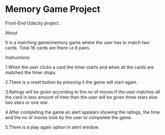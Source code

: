 # Memory Game Project

Front-End Udacity project.

About

It is a matching game/memory game where the user has to match two cards.
Total 16 cards are there i.e 8 pairs.

 Instructions
	
 1.When the user clicks a card the timer starts and when all the cards are matched the timer stops.
 
 2.There is a reset button by pressing it the game will start again.
 
 3.Ratings will be given according to the no of moves.If the user matches all the card in less amount of time then the user will be given three stars else two stars or one star.
 
 4.After completing the game an alert appears showing the ratings, the time and the no of moves took by the user to compelete the game.
 
 5.There is a play again option in alert window.
